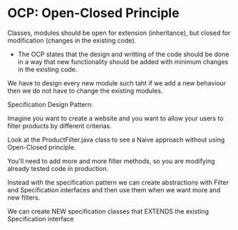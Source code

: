 # OCP: Open-Closed Principle

Classes, modules should be open for extension (inheritance), but closed for modification (changes in the existing code).

* The OCP states that the design and writting of the code should be done in a way that new functionality should be added with minimum changes in the existing code.

We have to design every new module such taht if we add a new behaviour then we do not have to change the existing modules.

Specification Design Pattern:

Imagine you want to create a website and you want to allow your users to filter products by different criterias.

Look at the ProductFilter.java class to see a Naive approach without using Open-Closed principle.

You'll need to add more and more filter methods, so you are modifying already tested code in production.

Instead with the specification pattern we can create abstractions with Filter and Specification interfaces and then use them when we want more and new filters.

We can create NEW specification classes that EXTENDS the existing Specification interface
